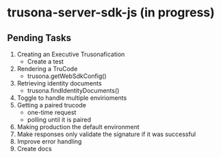 # trusona-server-sdk-js (in progress)

## Pending Tasks

1. Creating an Executive Trusonafication
	- Create a test
2. Rendering a TruCode
	- trusona.getWebSdkConfig()
3. Retrieving identity documents
	- trusona.findIdentityDocuments()
4. Toggle to handle multiple envirioments
5. Getting a paired trucode
	- one-time request
	- polling until it is paired
6. Making production the default environment
7. Make responses only validate the signature if it was successful
8. Improve error handling
9. Create docs

